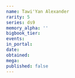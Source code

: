 ```yaml
---
name: Tawi'Yan Alexander
rarity: 5
series: ds9
memory_alpha: ''
bigbook_tier:
events:
in_portal:
date:
obtained:
mega:
published: false
---
```

